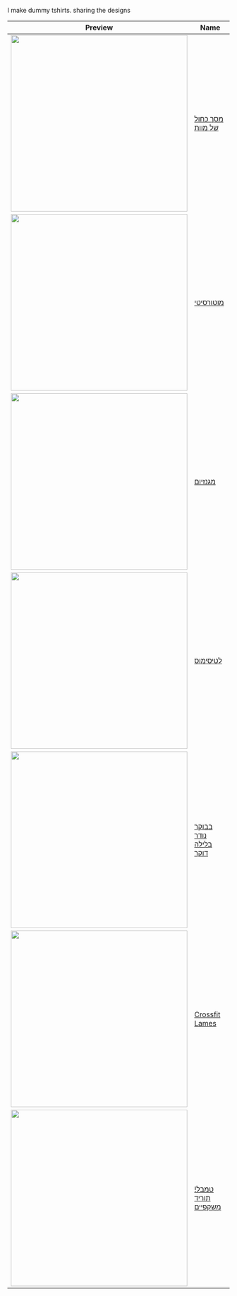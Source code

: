 I make dummy tshirts. sharing the designs

| Preview | Name |
| --- | --- |
| <img src="https://github.com/user-attachments/assets/601066bd-2d93-4050-926a-9cf19ba3c524" width="400"> | [מסך כחול של מוות](https://github.com/jossef/tshirts/tree/master/bsod) |
| <img src="https://github.com/user-attachments/assets/4ec1d8bc-7fe9-4532-8a6f-12e54f481ae4" width="400"> | [מוטורסיטי](https://github.com/jossef/tshirts/tree/master/motorcity) |
| <img src="https://github.com/user-attachments/assets/c03fc6f8-eb95-4034-91f1-e54e6c1e46ed" width="400"> | [מגנזיום](https://github.com/jossef/tshirts/tree/master/salt-bae-chalk) |
| <img src="https://github.com/user-attachments/assets/9b8d07db-cca9-4838-852b-33f7b41544cd" width="400"> | [לטיסימוס](https://github.com/jossef/tshirts/tree/master/drake-latissimus) |
| <img src="https://github.com/user-attachments/assets/5152be13-2a37-4149-ad5c-45ef3cb7cfd0" width="400"> | [בבוקר נודר בלילה דוקר](https://github.com/jossef/tshirts/tree/master/morning-noder-night-docker) |
| <img src="https://github.com/user-attachments/assets/3b5a0d56-6e9f-4c9e-84a2-26dde384d9b4" width="400"> | [Crossfit Lames](https://github.com/jossef/tshirts/tree/master/crossfit-lames) |
| <img src="https://github.com/user-attachments/assets/d05688ae-1df6-41f7-8e37-876005051be1" width="400"> | [טמבל! תוריד משקפיים](https://github.com/jossef/tshirts/tree/master/dumbbell-glasses) |

